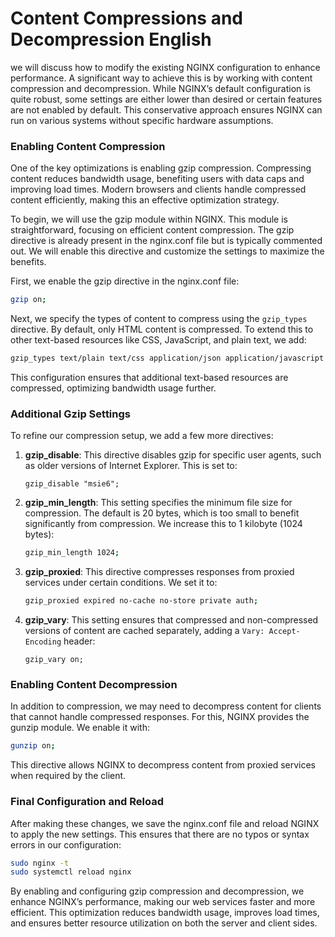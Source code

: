 # Content Compressions and Decompression English

we will discuss how to modify the existing NGINX configuration to enhance performance. A significant way to achieve this is by working with content compression and decompression. While NGINX’s default configuration is quite robust, some settings are either lower than desired or certain features are not enabled by default. This conservative approach ensures NGINX can run on various systems without specific hardware assumptions.

### Enabling Content Compression

One of the key optimizations is enabling gzip compression. Compressing content reduces bandwidth usage, benefiting users with data caps and improving load times. Modern browsers and clients handle compressed content efficiently, making this an effective optimization strategy.

To begin, we will use the gzip module within NGINX. This module is straightforward, focusing on efficient content compression. The gzip directive is already present in the nginx.conf file but is typically commented out. We will enable this directive and customize the settings to maximize the benefits.

First, we enable the gzip directive in the nginx.conf file:

```bash
gzip on;
```

Next, we specify the types of content to compress using the `gzip_types` directive. By default, only HTML content is compressed. To extend this to other text-based resources like CSS, JavaScript, and plain text, we add:

```bash
gzip_types text/plain text/css application/json application/javascript text/xml application/xml application/xml+rss text/javascript;
```

This configuration ensures that additional text-based resources are compressed, optimizing bandwidth usage further.

### Additional Gzip Settings

To refine our compression setup, we add a few more directives:

1. **gzip_disable**: This directive disables gzip for specific user agents, such as older versions of Internet Explorer. This is set to:
    
    ```
    gzip_disable "msie6";
    ```
    
2. **gzip_min_length**: This setting specifies the minimum file size for compression. The default is 20 bytes, which is too small to benefit significantly from compression. We increase this to 1 kilobyte (1024 bytes):
    
    ```bash
    gzip_min_length 1024;
    ```
    
3. **gzip_proxied**: This directive compresses responses from proxied services under certain conditions. We set it to:
    
    ```bash
    gzip_proxied expired no-cache no-store private auth;
    ```
    
4. **gzip_vary**: This setting ensures that compressed and non-compressed versions of content are cached separately, adding a `Vary: Accept-Encoding` header:
    
    ```
    gzip_vary on;
    
    ```
    

### Enabling Content Decompression

In addition to compression, we may need to decompress content for clients that cannot handle compressed responses. For this, NGINX provides the gunzip module. We enable it with:

```bash
gunzip on;
```

This directive allows NGINX to decompress content from proxied services when required by the client.

### Final Configuration and Reload

After making these changes, we save the nginx.conf file and reload NGINX to apply the new settings. This ensures that there are no typos or syntax errors in our configuration:

```bash
sudo nginx -t
sudo systemctl reload nginx
```

By enabling and configuring gzip compression and decompression, we enhance NGINX’s performance, making our web services faster and more efficient. This optimization reduces bandwidth usage, improves load times, and ensures better resource utilization on both the server and client sides.